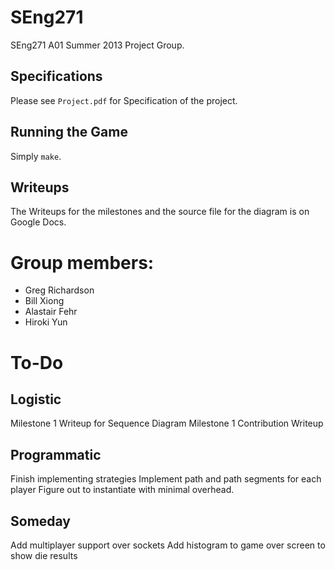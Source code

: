SEng271
=======

SEng271 A01 Summer 2013 Project Group.

## Specifications ##
Please see `Project.pdf` for Specification of the project.

## Running the Game ##
Simply `make`.

## Writeups ##
The Writeups for the milestones and the source file for the diagram is on Google Docs.

Group members:
=======
* Greg Richardson
* Bill Xiong
* Alastair Fehr
* Hiroki Yun

To-Do
=======
## Logistic ##
Milestone 1 Writeup for Sequence Diagram
Milestone 1 Contribution Writeup
## Programmatic ##
Finish implementing strategies
Implement path and path segments for each player
Figure out to instantiate with minimal overhead.

## Someday ##
Add multiplayer support over sockets
Add histogram to game over screen to show die results